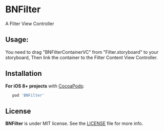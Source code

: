 # BNFilter
A Fliter View Controller

Usage:
------
You need to drag "BNFilterContainerVC" from "Filter.storyboard" to your storyboard,
Then link the container to the Filter Content View Controller.
 
Installation
-------
**For iOS 8+ projects** with [CocoaPods](https://cocoapods.org):

```ruby
   pod 'BNFilter'
```

License
-------

**BNFilter** is under MIT license. See the [LICENSE](LICENSE) file for more info.
 


